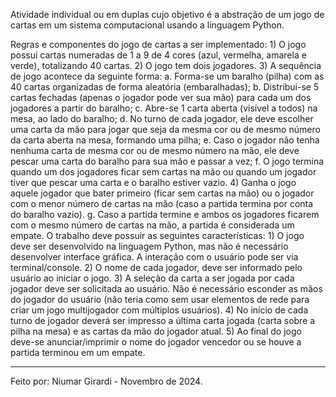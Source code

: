Atividade individual ou em duplas cujo objetivo é a abstração de um jogo de cartas em um sistema
computacional usando a linguagem Python.

Regras e componentes do jogo de cartas a ser implementado:
    1) O jogo possui cartas numeradas de 1 a 9 de 4 cores (azul, vermelha, amarela e verde), totalizando 40
    cartas.
    2) O jogo tem dois jogadores.
    3) A sequência de jogo acontece da seguinte forma:
    a. Forma-se um baralho (pilha) com as 40 cartas organizadas de forma aleatória (embaralhadas);
    b. Distribui-se 5 cartas fechadas (apenas o jogador pode ver sua mão) para cada um dos
    jogadores a partir do baralho;
    c. Abre-se 1 carta aberta (visível a todos) na mesa, ao lado do baralho;
    d. No turno de cada jogador, ele deve escolher uma carta da mão para jogar que seja da mesma
    cor ou de mesmo número da carta aberta na mesa, formando uma pilha;
    e. Caso o jogador não tenha nenhuma carta de mesma cor ou de mesmo número na mão, ele
    deve pescar uma carta do baralho para sua mão e passar a vez;
    f. O jogo termina quando um dos jogadores ficar sem cartas na mão ou quando um jogador tiver
    que pescar uma carta e o baralho estiver vazio.
    4) Ganha o jogo aquele jogador que bater primeiro (ficar sem cartas na mão) ou o jogador com o menor
    número de cartas na mão (caso a partida termina por conta do baralho vazio).
    g. Caso a partida termine e ambos os jogadores ficarem com o mesmo número de cartas na mão,
    a partida é considerada um empate.
    O trabalho deve possuir as seguintes características:
    1) O jogo deve ser desenvolvido na linguagem Python, mas não é necessário desenvolver interface
    gráfica. A interação com o usuário pode ser via terminal/console.
    2) O nome de cada jogador, deve ser informado pelo usuário ao iniciar o jogo.
    3) A seleção da carta a ser jogada por cada jogador deve ser solicitada ao usuário. Não é necessário
    esconder as mãos do jogador do usuário (não teria como sem usar elementos de rede para criar um
    jogo multijogador com múltiplos usuários).
    4) No início de cada turno de jogador deverá ser impresso a última carta jogada (carta sobre a pilha na
    mesa) e as cartas da mão do jogador atual.
    5) Ao final do jogo deve-se anunciar/imprimir o nome do jogador vencedor ou se houve a partida
    terminou em um empate.

------------
Feito por: Niumar Girardi - Novembro de 2024.